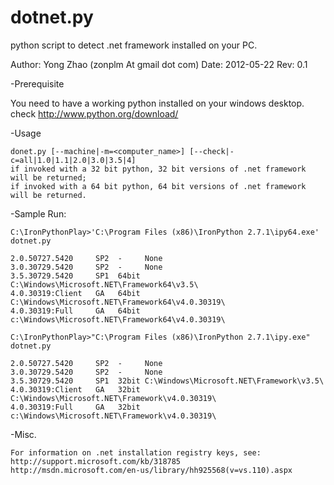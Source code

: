 dotnet.py
=========

python script to detect .net framework installed on your PC.

Author: Yong Zhao (zonplm At gmail dot com)
Date:   2012-05-22
Rev:    0.1    
  

-Prerequisite

  You need to have a working python installed on your windows desktop.
  check http://www.python.org/download/
  
-Usage

    donet.py [--machine|-m=<computer_name>] [--check|-c=all|1.0|1.1|2.0|3.0|3.5|4]
    if invoked with a 32 bit python, 32 bit versions of .net framework will be returned;
    if invoked with a 64 bit python, 64 bit versions of .net framework will be returned.

-Sample Run:

    C:\IronPythonPlay>'C:\Program Files (x86)\IronPython 2.7.1\ipy64.exe' dotnet.py
    
    2.0.50727.5420     SP2  -     None
    3.0.30729.5420     SP2  -     None
    3.5.30729.5420     SP1  64bit C:\Windows\Microsoft.NET\Framework64\v3.5\ 
    4.0.30319:Client   GA   64bit C:\Windows\Microsoft.NET\Framework64\v4.0.30319\ 
    4.0.30319:Full     GA   64bit c:\Windows\Microsoft.NET\Framework64\v4.0.30319\ 
    
    C:\IronPythonPlay>"C:\Program Files (x86)\IronPython 2.7.1\ipy.exe" dotnet.py 
    
    2.0.50727.5420     SP2  -     None
    3.0.30729.5420     SP2  -     None
    3.5.30729.5420     SP1  32bit C:\Windows\Microsoft.NET\Framework\v3.5\ 
    4.0.30319:Client   GA   32bit C:\Windows\Microsoft.NET\Framework\v4.0.30319\  
    4.0.30319:Full     GA   32bit c:\Windows\Microsoft.NET\Framework\v4.0.30319\ 

-Misc.

	For information on .net installation registry keys, see:
	http://support.microsoft.com/kb/318785
	http://msdn.microsoft.com/en-us/library/hh925568(v=vs.110).aspx
